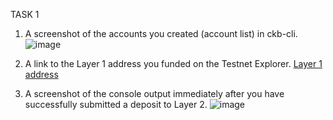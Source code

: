 TASK 1
1. A screenshot of the accounts you created (account list) in ckb-cli.
![image](https://user-images.githubusercontent.com/4203063/130339622-1d2e8dca-2dda-4cda-9e6b-69d64f6519c1.png)

2. A link to the Layer 1 address you funded on the Testnet Explorer.
   [Layer 1 address
](explorer.nervos.org/aggron/address/ckt1qyqwmemarcr7whw92x2mxagz5kves7l5kyrs3lrdlf
)

3. A screenshot of the console output immediately after you have successfully submitted a deposit to Layer 2.
![image](https://user-images.githubusercontent.com/4203063/130339660-8154c702-8648-4c59-9f5e-5ab7a616e747.png)
